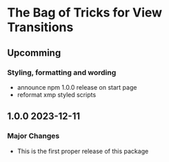 # The Bag of Tricks for View Transitions

## Upcomming

### Styling, formatting and wording

- announce npm 1.0.0 release on start page
- reformat xmp styled scripts

## 1.0.0 2023-12-11

### Major Changes 

- This is the first proper release of this package
